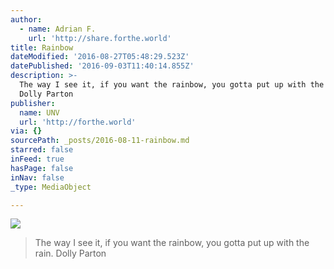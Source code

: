 ```yaml
---
author:
  - name: Adrian F.
    url: 'http://share.forthe.world'
title: Rainbow
dateModified: '2016-08-27T05:48:29.523Z'
datePublished: '2016-09-03T11:40:14.855Z'
description: >-
  The way I see it, if you want the rainbow, you gotta put up with the rain.
  Dolly Parton
publisher:
  name: UNV
  url: 'http://forthe.world'
via: {}
sourcePath: _posts/2016-08-11-rainbow.md
starred: false
inFeed: true
hasPage: false
inNav: false
_type: MediaObject

---
```

![](https://the-grid-user-content.s3-us-west-2.amazonaws.com/8bd943f5-f7dc-4a69-b800-580a221f61fd.jpg)

> The way I see it, if you want the rainbow, you gotta put up with the rain. Dolly Parton